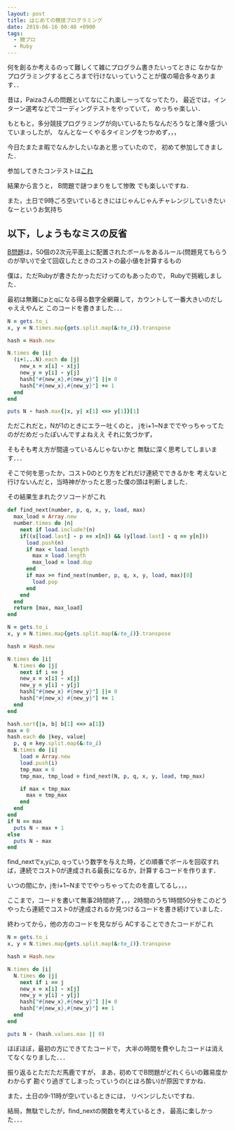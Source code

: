 ```yaml
---
layout: post
title: はじめての競技プログラミング
date: 2019-06-16 00:40 +0900
tags:
  - 競プロ
  - Ruby
---
```

何を創るか考えるのって難しくて雑にプログラム書きたいってときに
なかなかプログラミングするところまで行けないっていうことが僕の場合多々あります．．

昔は，Paizaさんの問題といてなにこれ楽しーってなってたり，
最近では，インターン選考などでコーディングテストをやっていて，
めっちゃ楽しい．

もともと，多分競技プログラミングが向いているたちなんだろうなと薄々感づいていまっしたが，
なんとなーくやるタイミングをつかめず，，，

今日たまたま暇でなんかしたいなあと思っていたので，
初めて参加してきました．

参加してきたコンテストは[これ](https://atcoder.jp/contests/diverta2019-2)

結果から言うと，
B問題で謎つまりをして惨敗
でも楽しいですね．

また，土日で9時ごろ空いているときにはじゃんじゃんチャレンジしていきたいなーというお気持ち

## 以下，しょうもなミスの反省

[B問題](https://atcoder.jp/contests/diverta2019-2/tasks/diverta2019_2_b)は，50個の2次元平面上に配置されたボールをあるルール(問題見てもらうのが早い)で全て回収したときのコストの最小値を計算するもの

僕は，ただRubyが書きたかっただけってのもあったので，
Rubyで挑戦しました．

最初は無難にpとqになる得る数字全網羅して，カウントして一番大きいのだしゃええやんと
このコードを書きました．．．
```ruby
N = gets.to_i
x, y = N.times.map{gets.split.map(&:to_i)}.transpose

hash = Hash.new

N.times do |i|
  (i+1...N).each do |j|
    new_x = x[i] - x[j]
    new_y = y[i] - y[j]
    hash["#{new_x},#{new_y}"] ||= 0
    hash["#{new_x},#{new_y}"] += 1
  end
end

puts N - hash.max{|x, y| x[1] <=> y[1]}[1]
```
ただこれだと，Nが1のときにエラー吐くのと，
jをi+1~Nまででやっちゃってたのがだめだったぽいんですよねええ
それに気づかず，

そもそも考え方が間違っているんじゃないかと
無駄に深く思考してしまいます．．．

そこで何を思ったか，コスト0のとり方をどれだけ連続でできるかを
考えないと行けないんだと，当時神がかったと思った僕の頭は判断しました．

その結果生まれたクソコードがこれ
```ruby
def find_next(number, p, q, x, y, load, max)
  max_load = Array.new
  number.times do |n|
    next if load.include?(n)
    if((x[load.last] - p == x[n]) && (y[load.last] - q == y[n]))
      load.push(n)
      if max < load.length
        max = load.length
        max_load = load.dup
      end
      if max >= find_next(number, p, q, x, y, load, max)[0]
        load.pop
      end
    end
  end
  return [max, max_load]
end

N = gets.to_i
x, y = N.times.map{gets.split.map(&:to_i)}.transpose

hash = Hash.new

N.times do |i|
  N.times do |j|
    next if i == j
    new_x = x[i] - x[j]
    new_y = y[i] - y[j]
    hash["#{new_x} #{new_y}"] ||= 0
    hash["#{new_x} #{new_y}"] += 1
  end
end

hash.sort{|a, b| b[1] <=> a[1]}
max = 0
hash.each do |key, value|
  p, q = key.split.map(&:to_i)
  N.times do |i|
    load = Array.new
    load.push(i)
    tmp_max = 0
    tmp_max, tmp_load = find_next(N, p, q, x, y, load, tmp_max)

    if max < tmp_max
      max = tmp_max
    end
  end
end
if N == max
  puts N - max + 1
else
  puts N - max
end

```

find_nextでx,yにp, qっていう数字を与えた時，どの順番でボールを回収すれば，連続でコスト0が達成される最長になるか，計算するコードを作ります．

いつの間にか，jをi+1~Nまででやっちゃってたのを直してるし，，，

ここまで，コードを書いて無事2時間終了，，，2時間のうち1時間50分をこのどうやったら連続でコスト0が達成されるか見つけるコードを書き続けていました．

終わってから，他の方のコードを見ながら
ACすることできたコードがこれ
```ruby
N = gets.to_i
x, y = N.times.map{gets.split.map(&:to_i)}.transpose

hash = Hash.new

N.times do |i|
  N.times do |j|
    next if i == j
    new_x = x[i] - x[j]
    new_y = y[i] - y[j]
    hash["#{new_x},#{new_y}"] ||= 0
    hash["#{new_x},#{new_y}"] += 1
  end
end

puts N - (hash.values.max || 0)
```

ほぼほぼ，最初の方にできてたコードで，
大半の時間を費やしたコードは消えてなくなりました．．．

振り返るとただただ馬鹿ですが，
まあ，初めてでB問題がどれくらいの難易度かわからず
勘ぐり過ぎてしまったっていうの(とほろ酔い)が原因ですかね．

また，土日の9-11時が空いているときには，
リベンジしたいですね．

結局，無駄でしたが，find_nextの関数を考えているとき，
最高に楽しかった．．．
